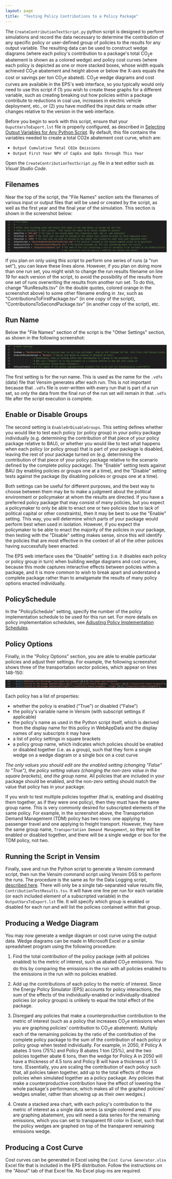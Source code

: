 ```yaml
---
layout: page
title:  "Testing Policy Contributions to a Policy Package"
---
```


The `CreateContributionTextScript.py` python script is designed to perform simulations and record the data necessary to determine the contribution of any specific policy or user-defined group of policies to the results for any output variable.  The resulting data can be used to construct wedge diagrams (where each policy's contribution to a package's total CO<sub>2</sub>e abatement is shown as a colored wedge) and policy cost curves (where each policy is depicted as one or more stacked boxes, whose width equals achieved CO<sub>2</sub>e abatement and height above or below the X-axis equals the cost or savings per ton CO<sub>2</sub>e abated).  CO<sub>2</sub>e wedge diagrams and cost curves are available in the EPS's web interface, so you typically would only need to use this script if (1) you wish to create these graphs for a different variable, such as creating breaking out how policies within a package contribute to reductions in coal use, increases in electric vehicle deployment, etc., or (2) you have modified the input data or made other changes relative to the version in the web interface.

Before you begin to work with this script, ensure that your `OuputVarsToExport.lst` file is properly configured, as described in [Selecting Output Variables for Any Python Script](selecting-output-variables.html).  By default, this file contains the variables needed to create a total CO2e abatement cost curve, which are:

- `Output Cumulative Total CO2e Emissions`
- `Output First Year NPV of CapEx and OpEx through This Year`

Open the `CreateContributionTestScript.py` file in a text editor such as _Visual Studio Code_.

## Filenames

Near the top of the script, the "File Names" section sets the filenames of various input or output files that will be used or created by the script, as well as the first year and the final year of the simulation.  This section is shown in the screenshot below:

![file names section of CreateContributionTestScript.py](testing-policy-contributions-FileNames.png)

If you plan on only using this script to perform one series of runs (a "run set"), you can leave these lines alone.  However, if you plan on doing more than one run set, you might wish to change the run results filename on line 19 for each version of the script, to avoid the possibility of the results from one set of runs overwriting the results from another run set.  To do this, change "RunResults.tsv" (in the double quotes, colored orange in the screenshot above) to some other filename ending in .tsv, such as "ContributionsToFirstPackage.tsv" (in one copy of the script), "ContributionsToSecondPackage.tsv" (in another copy of the script), etc.

## Run Name

Below the "File Names" section of the script is the "Other Settings" section, as shown in the following screenshot:

![other settings section of the CreatePermutationsScript.py](testing-policy-contributions-OtherSettings.png)

The first setting is for the run name.  This is used as the name for the `.vdfx` (data) file that Vensim generates after each run.  This is not important because that `.vdfx` file is over-written with every run that is part of a run set, so only the data from the final run of the run set will remain in that `.vdfx` file after the script execution is complete.

## Enable or Disable Groups

The second setting is `EnableOrDisableGroups`.  This setting defines whether you would like to test each policy (or policy group) in your policy package individually (e.g. determining the contribution of that piece of your policy package relative to BAU), or whether you would like to test what happens when each policy (or policy group) that is part of your package is disabled, leaving the rest of your package turned on (e.g. determining the contribution of that piece of your policy package relative to the scenario defined by the complete policy package).  The "Enable" setting tests against BAU (by enabling policies or groups one at a time), and the "Disable" setting tests against the package (by disabling policies or groups one at a time).

Both settings can be useful for different purposes, and the best way to choose between them may be to make a judgment about the political environment or policymaker at whom the results are directed.  If you have a preferred policy package that may consist of many policies, but you expect a policymaker to only be able to enact one or two policies (due to lack of political capital or other constraints), then it may be best to use the "Enable" setting.  This way, you will determine which parts of your package would perform best when used in isolation.  However, if you expect the policymaker to be able to enact the majority of the policies in your package, then testing with the "Disable" setting makes sense, since this will identify the policies that are most effective in the context of all of the other policies having successfully been enacted.

The EPS web interface uses the "Disable" setting (i.e. it disables each policy or policy group in turn) when building wedge diagrams and cost curves, because this mode captures interactive effects between policies within a package, and it is more common to wish to break apart and understand a complete package rather than to amalgamate the results of many policy options enacted individually.

## PolicySchedule

In the "PolicySchedule" setting, specify the number of the policy implementation schedule to be used for this run set.  For more details on policy implementation schedules, see [Adjusting Policy Implementation Schedules](adjusting-plcy-impl-schd.html).

## Policy Options

Finally, in the "Policy Options" section, you are able to enable particular policies and adjust their settings.  For example, the following screenshot shows three of the transportation sector policies, which appear on lines 148-150:

![transportation sector policies in CreatePermutationsScript.py](testing-policy-contributions-TransportPolicies.png)

Each policy has a list of properties:

- whether the policy is enabled ("True") or disabled ("False")
- the policy's variable name in Vensim (with subscript settings if applicable)
- the policy's name as used in the Python script itself, which is derived from the display name for this policy in WebAppData and the display names of any subscripts it may have
- a list of policy settings in square brackets
- a policy group name, which indicates which policies should be enabled or disabled together (i.e. as a group), such that they form a single wedge on a wedge diagram or a single box on a cost curve

_The only values you should edit are the enabled setting (changing "False" to "True"), the policy setting values (changing the non-zero value in the square brackets), and the group name._  All policies that are included in your package should be enabled, and the non-zero setting should match the value that policy has in your package.

If you wish to test multiple policies together (that is, enabling and disabling them together, as if they were one policy), then they must have the same group name.  This is very commonly desired for subscripted elements of the same policy.  For example, in the screenshot above, the Transportation Demand Management (TDM) policy has two rows: one applying to passenger travel and one applying to freight transport.  However, they have the same group name, `Transportation Demand Management`, so they will be enabled or disabled together, and there will be a single wedge or box for the TDM policy, not two.

## Running the Script in Vensim

Finally, save and run the Python script to generate a Vensim command script, then run the Vensim command script using Vensim DSS to perform the runs.  The procedure is the same as for the Data Logging script, [described here](logging-output.html).  There will only be a single tab-separated value results file, `ContributionTestResults.tsv`.  It will have one line per run for each variable (or each included element of a subscripted variable) in the `OutputVarsToExport.lst` file.  It will specify which group is enabled or disabled for each run and will list the policies contained within that group.

## Producing a Wedge Diagram

You may now generate a wedge diagram or cost curve using the output data.  Wedge diagrams can be made in Microsoft Excel or a similar spreadsheet program using the following procedure:

1. Find the total contribution of the policy package (with all policies enabled) to the metric of interest, such as abated CO<sub>2</sub>e emissions.  You do this by comparing the emissions in the run with all policies enabled to the emissions in the run with no policies enabled.

2. Add up the contributions of each policy to the metric of interest.  Since the Energy Policy Simulator (EPS) accounts for policy interactions, the sum of the effects of the individually-enabled or individually-disabled policies (or policy groups) is unlikely to equal the total effect of the package.

3. Disregard any policies that make a counterproductive contribution to the metric of interest (such as a policy that increases CO<sub>2</sub>e emissions when you are graphing policies' contribution to CO<sub>2</sub>e abatement).  Multiply each of the remaining policies by the ratio of the contribution of the complete policy package to the sum of the contribution of each policy or policy group when tested individually.  For example, in 2050, if Policy A abates 3 tons (75%) and Policy B abates 1 ton (25%), and the two policies together abate 6 tons, then the wedge for Policy A in 2050 will have a thickness of 4.5 tons and Policy B will have a thickness of 1.5 tons.  (Essentially, you are scaling the contribution of each policy such that, all policies taken together, add up to the total effects of those policies when simulated together as a policy package.  Any policies that make a counterproductive contribution have the effect of lowering the whole package's performance, which makes all of the graphed policies' wedges smaller, rather than showing up as their own wedges.)

4. Create a stacked area chart, with each policy's contribution to the metric of interest as a single data series (a single colored area).  If you are graphing abatement, you will need a data series for the remaining emissions, which you can set to transparent fill color in Excel, such that the policy wedges are graphed on top of the transparent remaining emissions wedge.

## Producing a Cost Curve

Cost curves can be generated in Excel using the `Cost Curve Generator.xlsx` Excel file that is included in the EPS distribution.  Follow the instructions on the "About" tab of that Excel file.  No Excel plug-ins are required.
